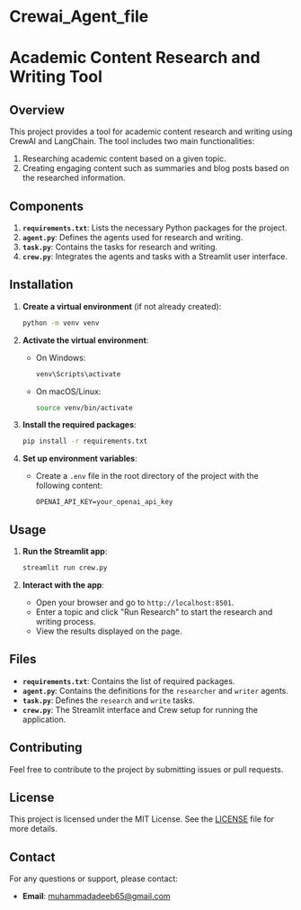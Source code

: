 # Crewai_Agent_file

# Academic Content Research and Writing Tool

## Overview

This project provides a tool for academic content research and writing using CrewAI and LangChain. The tool includes two main functionalities:
1. Researching academic content based on a given topic.
2. Creating engaging content such as summaries and blog posts based on the researched information.

## Components

1. **`requirements.txt`**: Lists the necessary Python packages for the project.
2. **`agent.py`**: Defines the agents used for research and writing.
3. **`task.py`**: Contains the tasks for research and writing.
4. **`crew.py`**: Integrates the agents and tasks with a Streamlit user interface.

## Installation

1. **Create a virtual environment** (if not already created):
    ```bash
    python -m venv venv
    ```

2. **Activate the virtual environment**:
    - On Windows:
      ```bash
      venv\Scripts\activate
      ```
    - On macOS/Linux:
      ```bash
      source venv/bin/activate
      ```

3. **Install the required packages**:
    ```bash
    pip install -r requirements.txt
    ```

4. **Set up environment variables**:
    - Create a `.env` file in the root directory of the project with the following content:
      ```
      OPENAI_API_KEY=your_openai_api_key
      ```

## Usage

1. **Run the Streamlit app**:
    ```bash
    streamlit run crew.py
    ```

2. **Interact with the app**:
    - Open your browser and go to `http://localhost:8501`.
    - Enter a topic and click "Run Research" to start the research and writing process.
    - View the results displayed on the page.

## Files

- **`requirements.txt`**: Contains the list of required packages.
- **`agent.py`**: Contains the definitions for the `researcher` and `writer` agents.
- **`task.py`**: Defines the `research` and `write` tasks.
- **`crew.py`**: The Streamlit interface and Crew setup for running the application.

## Contributing

Feel free to contribute to the project by submitting issues or pull requests.

## License

This project is licensed under the MIT License. See the [LICENSE](LICENSE) file for more details.

## Contact

For any questions or support, please contact:

- **Email**: muhammadadeeb65@gmail.com


